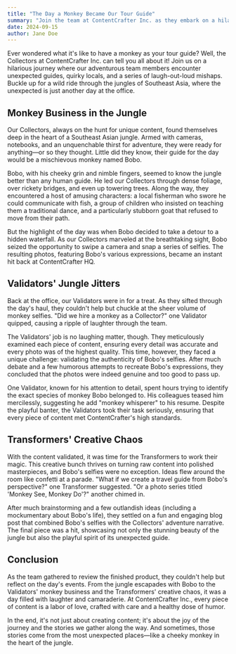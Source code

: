 ```yaml
---
title: "The Day a Monkey Became Our Tour Guide"
summary: "Join the team at ContentCrafter Inc. as they embark on a hilarious adventure in the jungles of Southeast Asia, guided by a mischievous monkey named Bobo. From quirky encounters with locals to the Validators' meticulous examination of monkey selfies, and the Transformers' creative chaos, this lighthearted tale showcases the fun and camaraderie behind crafting unique content."
date: 2024-09-15
author: Jane Doe
---
```


Ever wondered what it's like to have a monkey as your tour guide? Well, the Collectors at ContentCrafter Inc. can tell you all about it! Join us on a hilarious journey where our adventurous team members encounter unexpected guides, quirky locals, and a series of laugh-out-loud mishaps. Buckle up for a wild ride through the jungles of Southeast Asia, where the unexpected is just another day at the office.

## Monkey Business in the Jungle

Our Collectors, always on the hunt for unique content, found themselves deep in the heart of a Southeast Asian jungle. Armed with cameras, notebooks, and an unquenchable thirst for adventure, they were ready for anything—or so they thought. Little did they know, their guide for the day would be a mischievous monkey named Bobo.

Bobo, with his cheeky grin and nimble fingers, seemed to know the jungle better than any human guide. He led our Collectors through dense foliage, over rickety bridges, and even up towering trees. Along the way, they encountered a host of amusing characters: a local fisherman who swore he could communicate with fish, a group of children who insisted on teaching them a traditional dance, and a particularly stubborn goat that refused to move from their path.

But the highlight of the day was when Bobo decided to take a detour to a hidden waterfall. As our Collectors marveled at the breathtaking sight, Bobo seized the opportunity to swipe a camera and snap a series of selfies. The resulting photos, featuring Bobo's various expressions, became an instant hit back at ContentCrafter HQ.

## Validators' Jungle Jitters

Back at the office, our Validators were in for a treat. As they sifted through the day's haul, they couldn't help but chuckle at the sheer volume of monkey selfies. "Did we hire a monkey as a Collector?" one Validator quipped, causing a ripple of laughter through the team.

The Validators' job is no laughing matter, though. They meticulously examined each piece of content, ensuring every detail was accurate and every photo was of the highest quality. This time, however, they faced a unique challenge: validating the authenticity of Bobo's selfies. After much debate and a few humorous attempts to recreate Bobo's expressions, they concluded that the photos were indeed genuine and too good to pass up.

One Validator, known for his attention to detail, spent hours trying to identify the exact species of monkey Bobo belonged to. His colleagues teased him mercilessly, suggesting he add "monkey whisperer" to his resume. Despite the playful banter, the Validators took their task seriously, ensuring that every piece of content met ContentCrafter's high standards.

## Transformers' Creative Chaos

With the content validated, it was time for the Transformers to work their magic. This creative bunch thrives on turning raw content into polished masterpieces, and Bobo's selfies were no exception. Ideas flew around the room like confetti at a parade. "What if we create a travel guide from Bobo's perspective?" one Transformer suggested. "Or a photo series titled 'Monkey See, Monkey Do'?" another chimed in.

After much brainstorming and a few outlandish ideas (including a mockumentary about Bobo's life), they settled on a fun and engaging blog post that combined Bobo's selfies with the Collectors' adventure narrative. The final piece was a hit, showcasing not only the stunning beauty of the jungle but also the playful spirit of its unexpected guide.

## Conclusion

As the team gathered to review the finished product, they couldn't help but reflect on the day's events. From the jungle escapades with Bobo to the Validators' monkey business and the Transformers' creative chaos, it was a day filled with laughter and camaraderie. At ContentCrafter Inc., every piece of content is a labor of love, crafted with care and a healthy dose of humor.

In the end, it's not just about creating content; it's about the joy of the journey and the stories we gather along the way. And sometimes, those stories come from the most unexpected places—like a cheeky monkey in the heart of the jungle.

